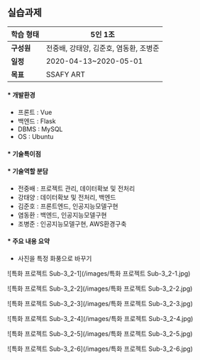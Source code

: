 ## 실습과제


| **학습 형태** | 5인 1조 |
| ------------- | -------------------------- |
| **구성원** | 전중배, 강태양, 김준호, 염동환, 조병준 |
| **일정** | 2020-04-13~2020-05-01 |
| **목표** | SSAFY ART |

#### * 개발환경
- 프론트 : Vue
- 백엔드 : Flask
- DBMS : MySQL
- OS : Ubuntu

#### * 기술특이점

#### * 기술역할 분담
- 전중배 : 프로젝트 관리, 데이터확보 및 전처리
- 강태양 : 데이터확보 및 전처리, 백엔드
- 김준호 : 프론트엔드, 인공지능모델구현
- 염동환 : 백엔드, 인공지능모델구현
- 조병준 : 인공지능모델구현, AWS환경구축

#### * 주요 내용 요약
- 사진을 특정 화풍으로 바꾸기

![특화 프로젝트 Sub-3_2-1](/images/특화 프로젝트 Sub-3_2-1.jpg)

![특화 프로젝트 Sub-3_2-2](/images/특화 프로젝트 Sub-3_2-2.jpg)

![특화 프로젝트 Sub-3_2-3](/images/특화 프로젝트 Sub-3_2-3.jpg)

![특화 프로젝트 Sub-3_2-4](/images/특화 프로젝트 Sub-3_2-4.jpg)

![특화 프로젝트 Sub-3_2-5](/images/특화 프로젝트 Sub-3_2-5.jpg)

![특화 프로젝트 Sub-3_2-6](/images/특화 프로젝트 Sub-3_2-6.jpg)